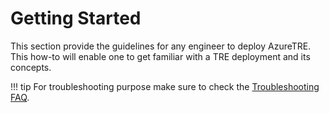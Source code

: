 # Getting Started

This section provide the guidelines for any engineer to deploy AzureTRE. This how-to will enable one to get familiar with a TRE deployment and its concepts.

!!! tip
    For troubleshooting purpose make sure to check the [Troubleshooting FAQ](../../troubleshooting-faq/index.md).

